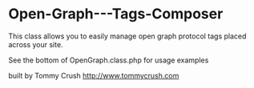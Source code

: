 Open-Graph---Tags-Composer
==========================

This class allows you to easily manage open graph protocol tags placed across your site.

See the bottom of OpenGraph.class.php for usage examples

built by Tommy Crush
http://www.tommycrush.com